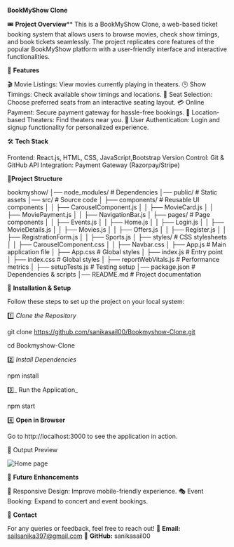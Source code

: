 
**BookMyShow Clone**

🎟️ **Project Overview****
This is a BookMyShow Clone, a web-based ticket booking system that allows users to browse movies, check show timings, and book tickets seamlessly. The project replicates core features of the popular BookMyShow platform with a user-friendly interface and interactive functionalities.

🚀 **Features**

🎬 Movie Listings: View movies currently playing in theaters.
🕒 Show Timings: Check available show timings and locations.
🎫 Seat Selection: Choose preferred seats from an interactive seating layout.
💳 Online Payment: Secure payment gateway for hassle-free bookings.
📍 Location-based Theaters: Find theaters near you.
📝 User Authentication: Login and signup functionality for personalized experience.

🛠️ **Tech Stack**

Frontend: React.js, HTML, CSS, JavaScript,Bootstrap
Version Control: Git & GitHub
API Integration: Payment Gateway (Razorpay/Stripe)

📂**Project Structure**

bookmyshow/
│── node_modules/          # Dependencies
│── public/                # Static assets
│── src/                   # Source code
│   ├── components/        # Reusable UI components
│   │   ├── CarouselComponent.js
│   │   ├── MovieCard.js
│   │   ├── MoviePayment.js
│   │   ├── NavigationBar.js
│   ├── pages/             # Page components
│   │   ├── Events.js
│   │   ├── Home.js
│   │   ├── Login.js
│   │   ├── MovieDetails.js
│   │   ├── Movies.js
│   │   ├── Offers.js
│   │   ├── Register.js
│   │   ├── RegistrationForm.js
│   │   ├── Sports.js
│   ├── styles/            # CSS stylesheets
│   │   ├── CarouselComponent.css
│   │   ├── Navbar.css
│   ├── App.js             # Main application file
│   ├── App.css            # Global styles
│   ├── index.js           # Entry point
│   ├── index.css          # Global styles
│   ├── reportWebVitals.js # Performance metrics
│   ├── setupTests.js      # Testing setup
│── package.json           # Dependencies & scripts
│── README.md              # Project documentation

🚀 **Installation & Setup**

Follow these steps to set up the project on your local system:

1️⃣ _Clone the Repository_

git clone https://github.com/sanikasail00/Bookmyshow-Clone.git

cd Bookmyshow-Clone

2️⃣ _Install Dependencies_

npm install

3️⃣_ Run the Application_

npm start

4️⃣ **Open in Browser**

Go to http://localhost:3000 to see the application in action.

🎥 Output Preview

![Home page](https://github.com/user-attachments/assets/6e736538-b6f9-4497-b197-81c66bfef789)


📌 **Future Enhancements**

📱 Responsive Design: Improve mobile-friendly experience.
🎭 Event Booking: Expand to concert and event bookings.

💬 **Contact**

For any queries or feedback, feel free to reach out! 📧 **Email:** sailsanika397@gmail.com 🔗 **GitHub:** sanikasail00
